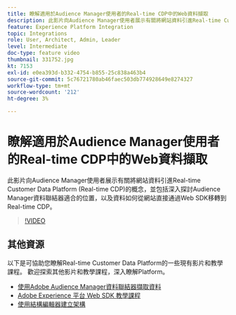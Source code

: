 ```yaml
---
title: 瞭解適用於Audience Manager使用者的Real-time CDP中的Web資料擷取
description: 此影片向Audience Manager使用者展示有關將網站資料引進Real-time Customer Data Platform (Real-time CDP)的概念，並包括深入探討Audience Manager資料聯結器適合的位置，以及資料如何從網站直接通過Web SDK移轉到Real-time CDP。
feature: Experience Platform Integration
topic: Integrations
role: User, Architect, Admin, Leader
level: Intermediate
doc-type: feature video
thumbnail: 331752.jpg
kt: 7153
exl-id: e0ea393d-b332-4754-b855-25c838a463b4
source-git-commit: 5c76721780ab46faec503db774928649e8274327
workflow-type: tm+mt
source-wordcount: '212'
ht-degree: 3%

---
```


# 瞭解適用於Audience Manager使用者的Real-time CDP中的Web資料擷取

此影片向Audience Manager使用者展示有關將網站資料引進Real-time Customer Data Platform (Real-time CDP)的概念，並包括深入探討Audience Manager資料聯結器適合的位置，以及資料如何從網站直接通過Web SDK移轉到Real-time CDP。

>[!VIDEO](https://video.tv.adobe.com/v/331752/?quality=12&learn=on)

## 其他資源

以下是可協助您瞭解Real-time Customer Data Platform的一些現有影片和教學課程。 歡迎探索其他影片和教學課程，深入瞭解Platform。

* [使用Adobe Audience Manager資料聯結器擷取資料](https://experienceleague.adobe.com/docs/platform-learn/tutorials/sources/ingest-data-from-aam.html?lang=en#sources)
* [Adobe Experience 平台 Web SDK 教學課程](https://experienceleague.adobe.com/docs/web-sdk-learn/tutorials/overview.html?lang=en)
* [使用結構編輯器建立架構](https://experienceleague.adobe.com/docs/experience-platform/xdm/tutorials/create-schema-ui.html?lang=en#getting-started)
